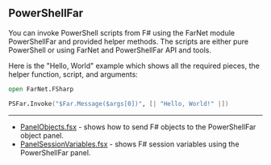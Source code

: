 ## PowerShellFar

You can invoke PowerShell scripts from F# using the FarNet module PowerShellFar
and provided helper methods. The scripts are either pure PowerShell or using
FarNet and PowerShellFar API and tools.

Here is the "Hello, World" example which shows all the required pieces, the
helper function, script, and arguments:

```fsharp
open FarNet.FSharp

PSFar.Invoke("$Far.Message($args[0])", [| "Hello, World!" |])
```

***

- [PanelObjects.fsx](PanelObjects.fsx) - shows how to send F# objects to the PowerShellFar object panel.
- [PanelSessionVariables.fsx](PanelSessionVariables.fsx) - shows F# session variables using the PowerShellFar panel.
